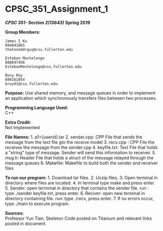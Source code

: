 # CPSC_351_Assignment_1

**_CPSC 351- Section 2(13643)_**
**Spring 2019**


**Group Members:**

	James I Ku
	894841865
	thatoneddrguy@csu.fullerton.edu
    
	Esteban Montelongo
	888847456
	EstebanMontelongo@csu.fullerton.edu
	
	Bony Roy
	898161054
	broy91@csu.fullerton.edu
      
**Purpose:**
Use shared memory, and message queues in order to implement an application which synchronously transfers files between two processes.


**Programming Language Used:**	
	C++

**Extra Credit:**	
	Not Implemented
		 
 
**File Names:**	
    1. p1=[userid].tar
    2. sender.cpp: CPP File that sends the message from the text file gto the receive model
    3. recv.cpp : CPP File the receives the message from the sender.cpp
    4. keyfile.txt: Text File that holds a "string" type of message. Sender will send this information to receiver.
    5. msg.h: Header File that holds a struct of the message relayed through the message queues
    6. Makefile: Makefile to build both the sender and receiver files

**To run our program:**	
    1. Download tar files.
    2. Unzip files.
    3. Open terminal in directory where files are located.
    4. In terminal type make and press enter.
    5. Sender: open termimal in directory that contains the sender file. run : type ./sender keyfile.txt, press enter.
    6. Reciver: open new terminal in directory containing file. run: type ./recv, press enter.
    7. If no errors occur, type ./main to execute program.



**Sources:** 	
	Professor Yun Tian, Skeleton Code posted on Titanium and relevant links posted in document.
